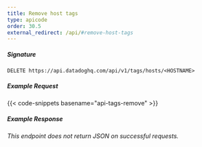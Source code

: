 ```yaml
---
title: Remove host tags
type: apicode
order: 30.5
external_redirect: /api/#remove-host-tags
---
```


##### Signature
`DELETE https://api.datadoghq.com/api/v1/tags/hosts/<HOSTNAME>`
##### Example Request
{{< code-snippets basename="api-tags-remove" >}}
##### Example Response
*This endpoint does not return JSON on successful requests.*
